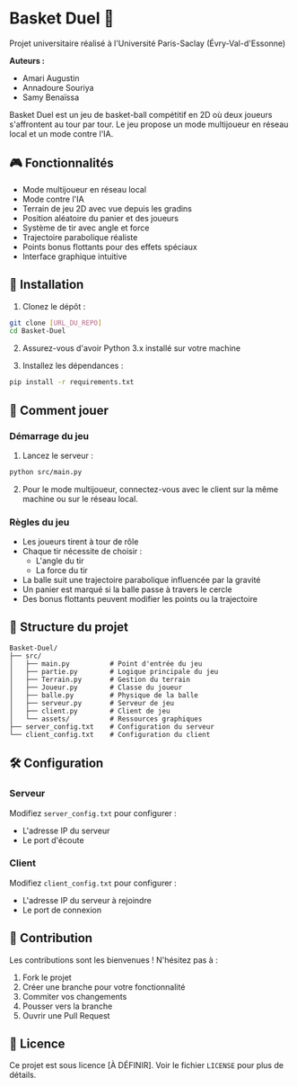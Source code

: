 # Basket Duel 🏀

Projet universitaire réalisé à l'Université Paris-Saclay (Évry-Val-d'Essonne)

**Auteurs :**
- Amari Augustin
- Annadoure Souriya
- Samy Benaïssa

Basket Duel est un jeu de basket-ball compétitif en 2D où deux joueurs s'affrontent au tour par tour. Le jeu propose un mode multijoueur en réseau local et un mode contre l'IA.

## 🎮 Fonctionnalités

- Mode multijoueur en réseau local
- Mode contre l'IA
- Terrain de jeu 2D avec vue depuis les gradins
- Position aléatoire du panier et des joueurs
- Système de tir avec angle et force
- Trajectoire parabolique réaliste
- Points bonus flottants pour des effets spéciaux
- Interface graphique intuitive

## 🚀 Installation

1. Clonez le dépôt :
```bash
git clone [URL_DU_REPO]
cd Basket-Duel
```

2. Assurez-vous d'avoir Python 3.x installé sur votre machine

3. Installez les dépendances :
```bash
pip install -r requirements.txt
```

## 🎯 Comment jouer

### Démarrage du jeu

1. Lancez le serveur :
```bash
python src/main.py
```

2. Pour le mode multijoueur, connectez-vous avec le client sur la même machine ou sur le réseau local.

### Règles du jeu

- Les joueurs tirent à tour de rôle
- Chaque tir nécessite de choisir :
  - L'angle du tir
  - La force du tir
- La balle suit une trajectoire parabolique influencée par la gravité
- Un panier est marqué si la balle passe à travers le cercle
- Des bonus flottants peuvent modifier les points ou la trajectoire

## 📁 Structure du projet

```
Basket-Duel/
├── src/
│   ├── main.py          # Point d'entrée du jeu
│   ├── partie.py        # Logique principale du jeu
│   ├── Terrain.py       # Gestion du terrain
│   ├── Joueur.py        # Classe du joueur
│   ├── balle.py         # Physique de la balle
│   ├── serveur.py       # Serveur de jeu
│   ├── client.py        # Client de jeu
│   └── assets/          # Ressources graphiques
├── server_config.txt    # Configuration du serveur
└── client_config.txt    # Configuration du client
```

## 🛠️ Configuration

### Serveur
Modifiez `server_config.txt` pour configurer :
- L'adresse IP du serveur
- Le port d'écoute

### Client
Modifiez `client_config.txt` pour configurer :
- L'adresse IP du serveur à rejoindre
- Le port de connexion

## 🤝 Contribution

Les contributions sont les bienvenues ! N'hésitez pas à :
1. Fork le projet
2. Créer une branche pour votre fonctionnalité
3. Commiter vos changements
4. Pousser vers la branche
5. Ouvrir une Pull Request

## 📝 Licence

Ce projet est sous licence [À DÉFINIR]. Voir le fichier `LICENSE` pour plus de détails. 